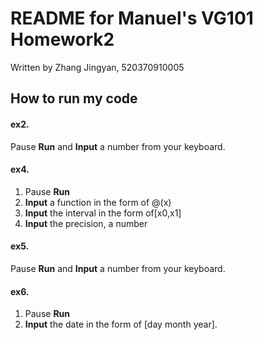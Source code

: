 # README for Manuel's VG101 Homework2

Written by Zhang Jingyan, 520370910005

## How to run my code

#### ex2.

Pause **Run** and **Input** a number from your keyboard.



#### ex4.

1. Pause **Run**
2. **Input** a function in the form of @(x)
3. **Input** the interval in the form of[x0,x1]
4. **Input** the precision, a number



#### ex5.

Pause **Run** and **Input** a number from your keyboard.



#### ex6.

1. Pause **Run** 
2. **Input** the date in the form of [day month year]. 

